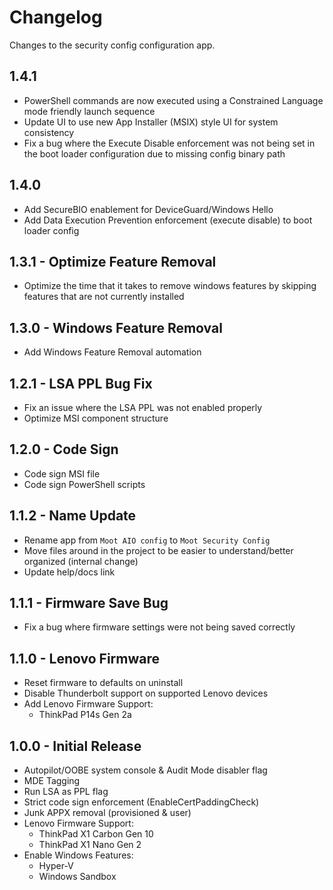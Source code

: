 # Changelog

Changes to the security config configuration app.

## 1.4.1

- PowerShell commands are now executed using a Constrained Language mode friendly launch sequence
- Update UI to use new App Installer (MSIX) style UI for system consistency
- Fix a bug where the Execute Disable enforcement was not being set in the boot loader configuration due to missing config binary path

## 1.4.0

- Add SecureBIO enablement for DeviceGuard/Windows Hello
- Add Data Execution Prevention enforcement (execute disable) to boot loader config

## 1.3.1 - Optimize Feature Removal

- Optimize the time that it takes to remove windows features by skipping features that are not currently installed

## 1.3.0 - Windows Feature Removal

- Add Windows Feature Removal automation

## 1.2.1 - LSA PPL Bug Fix

- Fix an issue where the LSA PPL was not enabled properly
- Optimize MSI component structure

## 1.2.0 - Code Sign

- Code sign MSI file
- Code sign PowerShell scripts

## 1.1.2 - Name Update

- Rename app from `Moot AIO config` to `Moot Security Config`
- Move files around in the project to be easier to understand/better organized (internal change)
- Update help/docs link

## 1.1.1 - Firmware Save Bug

- Fix a bug where firmware settings were not being saved correctly

## 1.1.0 - Lenovo Firmware

- Reset firmware to defaults on uninstall
- Disable Thunderbolt support on supported Lenovo devices
- Add Lenovo Firmware Support:
    - ThinkPad P14s Gen 2a

## 1.0.0 - Initial Release

- Autopilot/OOBE system console & Audit Mode disabler flag
- MDE Tagging
- Run LSA as PPL flag
- Strict code sign enforcement (EnableCertPaddingCheck)
- Junk APPX removal (provisioned & user)
- Lenovo Firmware Support:
    - ThinkPad X1 Carbon Gen 10
    - ThinkPad X1 Nano Gen 2
- Enable Windows Features:
    - Hyper-V
    - Windows Sandbox
